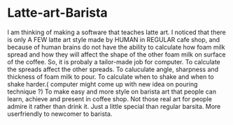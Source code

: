 # Latte-art-Barista
I am thinking of making a software that teaches latte art.
I noticed that there is only A FEW latte art style made by HUMAN in REGULAR cafe shop, 
and because of    human brains    do not have the ability to calculate how foam milk spread and how they will affect the shape of the other foam milk on surface of the coffee.
So, it is probaly a tailor-made job for computer.
To calculate the spreads affect the other spreads.
To caluculate angle, sharpness and thickness of foam milk to pour.
To calculate when to shake and when to shake harder.( computer might come up with new idea on pouring technique ?)
To make easy and more style on barista art that people can learn, achieve and present in coffee shop.
Not those real art for people admire it rather than drink it.
Just a little special than regular barsita.
More userfriendly to newcomer to barista.
